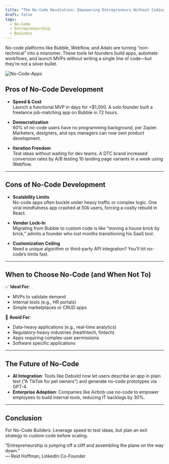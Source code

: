 ```yaml
---
title: "The No-Code Revolution: Empowering Entrepreneurs Without Coding Skills"
draft: false
tags:
  - No-Code
  - Entrepreneurship
  - Business
---
```

No-code platforms like Bubble, Webflow, and Adalo are turning “non-technical” into a misnomer. These tools let founders build apps, automate workflows, and launch MVPs without writing a single line of code—but they’re not a silver bullet.

![No-Code-Apps](https://ninjasites.com/images/blog/about-no-code-website-builders.png?v=1684153977260389102)

## Pros of No-Code Development

- **Speed & Cost**  
  Launch a functional MVP in days for <$1,000. A solo founder built a freelance job-matching app on Bubble in 72 hours.

- **Democratization**  
  60% of no-code users have no programming background, per Zapier. Marketers, designers, and ops managers can now own product development.

- **Iteration Freedom**  
  Test ideas without waiting for dev teams. A DTC brand increased conversion rates by A/B testing 10 landing page variants in a week using Webflow.

---

## Cons of No-Code Development

- **Scalability Limits**  
  No-code apps often buckle under heavy traffic or complex logic. One viral mindfulness app crashed at 50k users, forcing a costly rebuild in React.

- **Vendor Lock-In**  
  Migrating from Bubble to custom code is like “moving a house brick by brick,” admits a founder who lost months transitioning his SaaS tool.

- **Customization Ceiling**  
  Need a unique algorithm or third-party API integration? You’ll hit no-code’s limits fast.

---

## When to Choose No-Code (and When Not To)

✅ **Ideal For**:
- MVPs to validate demand
- Internal tools (e.g., HR portals)
- Simple marketplaces or CRUD apps

🚫 **Avoid For**:
- Data-heavy applications (e.g., real-time analytics)
- Regulatory-heavy industries (healthtech, fintech)
- Apps requiring complex user permissions
- Software specific applications

---

## The Future of No-Code

- **AI Integration**: Tools like Debuild now let users describe an app in plain text (“A TikTok for pet owners”) and generate no-code prototypes via GPT-4.
- **Enterprise Adoption**: Companies like Airbnb use no-code to empower employees to build internal tools, reducing IT backlogs by 30%.

---

## Conclusion

For No-Code Builders: Leverage speed to test ideas, but plan an exit strategy to custom code before scaling.

“Entrepreneurship is jumping off a cliff and assembling the plane on the way down.”  
— Reid Hoffman, LinkedIn Co-Founder